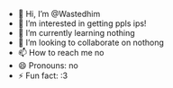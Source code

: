 - 👋 Hi, I’m @Wastedhim
- 👀 I’m interested in getting ppls ips!
- 🌱 I’m currently learning nothing
- 💞️ I’m looking to collaborate on nothong
- 📫 How to reach me no
- 😄 Pronouns: no
- ⚡ Fun fact: :3

<!---
Wastedhim/Wastedhim is a ✨ special ✨ repository because its `README.md` (this file) appears on your GitHub profile.
You can click the Preview link to take a look at your changes.
--->
